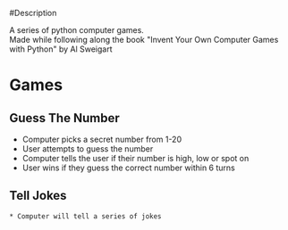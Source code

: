 #Description 

A series of python computer games.  
Made while following along the book "Invent Your Own Computer Games with Python" by Al Sweigart

# Games
 
 ## Guess The Number
   * Computer picks a secret number from 1-20
   * User attempts to guess the number
   * Computer tells the user if their number is high, low or spot on
   * User wins if they guess the correct number within 6 turns

## Tell Jokes
    * Computer will tell a series of jokes
    